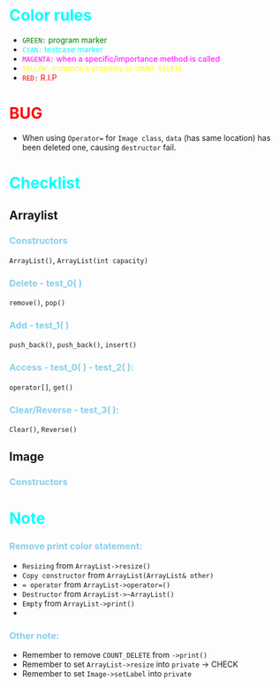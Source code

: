 # <span style="color:cyan">Color rules</span>
- <span style="color:GREEN">`GREEN:` program marker</span>
- <span style="color:CYAN">`CYAN:` testcase marker</span>
- <span style="color:MAGENTA">`MAGENTA:` when a specific/importance method is called</span>
- <span style="color:YELLOW">`YELLOW:` instance's property or `COUNT_DELETE`</span>
- <span style="color:RED">`RED:` R.I.P</span>

# <span style="color:RED">BUG</span>
- When using `Operator=` for `Image class`, `data` (has same location) has been deleted one, causing `destructor` fail.

# <span style="color:cyan">Checklist</span>
## Arraylist
### <span style="color:skyblue">Constructors</span> 
`ArrayList()`, `ArrayList(int capacity)`
### <span style="color:skyblue">Delete - test_0( )</span> 
`remove()`, `pop()`
### <span style="color:skyblue">Add - test_1( )</span> 
`push_back()`, `push_back()`, `insert()`
### <span style="color:skyblue">Access - test_0( ) - test_2( ):</span>
`operator[]`, `get()`
### <span style="color:skyblue">Clear/Reverse - test_3( ):</span>
`Clear()`, `Reverse()`

## Image
### <span style="color:skyblue">Constructors</span>



# <span style="color:cyan">Note</span>
### <span style="color:skyblue">Remove print color statement:</span>
- `Resizing` from `ArrayList->resize()`
- `Copy constructor` from `ArrayList(ArrayList& other)`
- `= operator` from `ArrayList->operator=()`
- `Destructor` from `ArrayList->~ArrayList()`
- `Empty` from `ArrayList->print()`
-
### <span style="color:skyblue">Other note:</span>
- Remember to remove `COUNT_DELETE` from `->print()`
- Remember to set `ArrayList->resize` into `private` -> CHECK
- Remember to set `Image->setLabel` into `private`